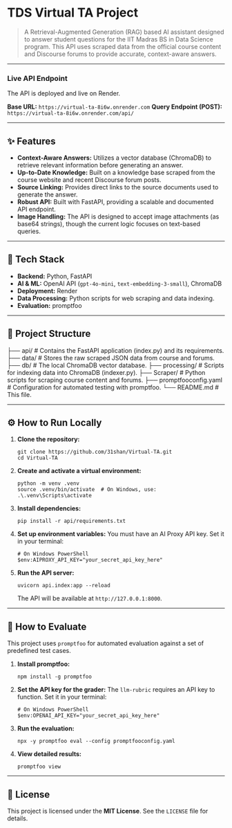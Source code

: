 # TDS Virtual TA Project

> A Retrieval-Augmented Generation (RAG) based AI assistant designed to answer student questions for the IIT Madras BS in Data Science program. This API uses scraped data from the official course content and Discourse forums to provide accurate, context-aware answers.

---

### **Live API Endpoint**

The API is deployed and live on Render.

**Base URL:** `https://virtual-ta-8i6w.onrender.com`
**Query Endpoint (POST):** `https://virtual-ta-8i6w.onrender.com/api/`

---

## ✨ Features

-   **Context-Aware Answers:** Utilizes a vector database (ChromaDB) to retrieve relevant information before generating an answer.
-   **Up-to-Date Knowledge:** Built on a knowledge base scraped from the course website and recent Discourse forum posts.
-   **Source Linking:** Provides direct links to the source documents used to generate the answer.
-   **Robust API:** Built with FastAPI, providing a scalable and documented API endpoint.
-   **Image Handling:** The API is designed to accept image attachments (as base64 strings), though the current logic focuses on text-based queries.

---

## 🚀 Tech Stack

-   **Backend:** Python, FastAPI
-   **AI & ML:** OpenAI API (`gpt-4o-mini`, `text-embedding-3-small`), ChromaDB
-   **Deployment:** Render
-   **Data Processing:** Python scripts for web scraping and data indexing.
-   **Evaluation:** promptfoo

---

## 📂 Project Structure

├── api/ # Contains the FastAPI application (index.py) and its requirements.
├── data/ # Stores the raw scraped JSON data from course and forums.
├── db/ # The local ChromaDB vector database.
├── processing/ # Scripts for indexing data into ChromaDB (indexer.py).
├── Scraper/ # Python scripts for scraping course content and forums.
├── promptfooconfig.yaml # Configuration for automated testing with promptfoo.
└── README.md # This file.


---

## ⚙️ How to Run Locally

1.  **Clone the repository:**
    ```
    git clone https://github.com/31shan/Virtual-TA.git
    cd Virtual-TA
    ```

2.  **Create and activate a virtual environment:**
    ```
    python -m venv .venv
    source .venv/bin/activate  # On Windows, use: .\.venv\Scripts\activate
    ```

3.  **Install dependencies:**
    ```
    pip install -r api/requirements.txt
    ```

4.  **Set up environment variables:**
    You must have an AI Proxy API key. Set it in your terminal:
    ```
    # On Windows PowerShell
    $env:AIPROXY_API_KEY="your_secret_api_key_here"
    ```

5.  **Run the API server:**
    ```
    uvicorn api.index:app --reload
    ```
    The API will be available at `http://127.0.0.1:8000`.

---

## 🧪 How to Evaluate

This project uses `promptfoo` for automated evaluation against a set of predefined test cases.

1.  **Install promptfoo:**
    ```
    npm install -g promptfoo
    ```

2.  **Set the API key for the grader:**
    The `llm-rubric` requires an API key to function. Set it in your terminal:
    ```
    # On Windows PowerShell
    $env:OPENAI_API_KEY="your_secret_api_key_here"
    ```

3.  **Run the evaluation:**
    ```
    npx -y promptfoo eval --config promptfooconfig.yaml
    ```

4.  **View detailed results:**
    ```
    promptfoo view
    ```

---

## 📜 License

This project is licensed under the **MIT License**. See the `LICENSE` file for details.
